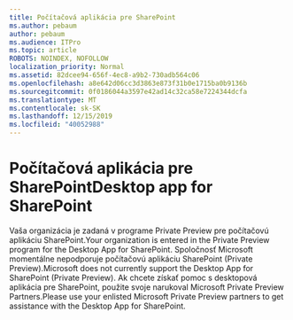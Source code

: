 ```yaml
---
title: Počítačová aplikácia pre SharePoint
ms.author: pebaum
author: pebaum
ms.audience: ITPro
ms.topic: article
ROBOTS: NOINDEX, NOFOLLOW
localization_priority: Normal
ms.assetid: 82dcee94-656f-4ec8-a9b2-730adb564c06
ms.openlocfilehash: a8e642d06cc3d3863e873f31b0e1715ba0b9136b
ms.sourcegitcommit: 0f0186044a3597e42ad14c32ca58e7224344dcfa
ms.translationtype: MT
ms.contentlocale: sk-SK
ms.lasthandoff: 12/15/2019
ms.locfileid: "40052988"
---
```

# <a name="desktop-app-for-sharepoint"></a><span data-ttu-id="5f5d1-102">Počítačová aplikácia pre SharePoint</span><span class="sxs-lookup"><span data-stu-id="5f5d1-102">Desktop app for SharePoint</span></span>

<span data-ttu-id="5f5d1-103">Vaša organizácia je zadaná v programe Private Preview pre počítačovú aplikáciu SharePoint.</span><span class="sxs-lookup"><span data-stu-id="5f5d1-103">Your organization is entered in the Private Preview program for the Desktop App for SharePoint.</span></span> <span data-ttu-id="5f5d1-104">Spoločnosť Microsoft momentálne nepodporuje počítačovú aplikáciu SharePoint (Private Preview).</span><span class="sxs-lookup"><span data-stu-id="5f5d1-104">Microsoft does not currently support the Desktop App for SharePoint (Private Preview).</span></span> <span data-ttu-id="5f5d1-105">Ak chcete získať pomoc s desktopová aplikácia pre SharePoint, použite svoje narukoval Microsoft Private Preview Partners.</span><span class="sxs-lookup"><span data-stu-id="5f5d1-105">Please use your enlisted Microsoft Private Preview partners to get assistance with the Desktop App for SharePoint.</span></span>
